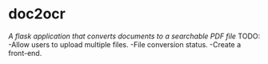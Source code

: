 # doc2ocr
*A flask application that converts documents to a searchable PDF file*
TODO:
-Allow users to upload multiple files.
-File conversion status.
-Create a front-end.
